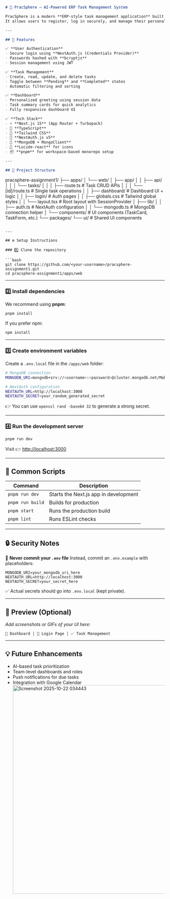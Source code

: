 ```markdown
# 🧠 PracSphere – AI-Powered ERP Task Management System

PracSphere is a modern **ERP-style task management application** built with **Next.js 15**, **TypeScript**, **NextAuth.js**, and **MongoDB**.  
It allows users to register, log in securely, and manage their personal or work-related tasks efficiently — all within a clean, responsive UI.

---

## 🚀 Features

✅ **User Authentication**  
- Secure login using **NextAuth.js (Credentials Provider)**  
- Passwords hashed with **bcryptjs**  
- Session management using JWT  

✅ **Task Management**  
- Create, read, update, and delete tasks  
- Toggle between **Pending** and **Completed** states  
- Automatic filtering and sorting  

✅ **Dashboard**  
- Personalized greeting using session data  
- Task summary cards for quick analytics  
- Fully responsive dashboard UI  

✅ **Tech Stack**  
- ⚡ **Next.js 15** (App Router + Turbopack)  
- 🧩 **TypeScript**  
- 🎨 **Tailwind CSS**  
- 🧠 **NextAuth.js v5**  
- 🍃 **MongoDB + MongoClient**  
- 🧱 **Lucide-react** for icons  
- 📦 **pnpm** for workspace-based monorepo setup  

---

## 🧩 Project Structure

```

pracsphere-assignment1/
├── apps/
│   └── web/
│       ├── app/
│       │   ├── api/
│       │   │   └── tasks/
│       │   │       ├── route.ts        # Task CRUD APIs
│       │   │       └── [id]/route.ts   # Single task operations
│       │   ├── dashboard/              # Dashboard UI + logic
│       │   ├── login/                  # Auth pages
│       │   ├── globals.css             # Tailwind global styles
│       │   └── layout.tsx              # Root layout with SessionProvider
│       ├── lib/
│       │   ├── auth.ts                 # NextAuth configuration
│       │   └── mongodb.ts              # MongoDB connection helper
│       └── components/                 # UI components (TaskCard, TaskForm, etc.)
└── packages/
└── ui/                             # Shared UI components

````

---

## ⚙️ Setup Instructions

### 1️⃣ Clone the repository

```bash
git clone https://github.com/<your-username>/pracsphere-assignment1.git
cd pracsphere-assignment1/apps/web
````

---

### 2️⃣ Install dependencies

We recommend using **pnpm**:

```bash
pnpm install
```

If you prefer npm:

```bash
npm install
```

---

### 3️⃣ Create environment variables

Create a `.env.local` file in the `/apps/web` folder:

```bash
# MongoDB connection
MONGODB_URI=mongodb+srv://<username>:<password>@cluster.mongodb.net/Mahathidb

# NextAuth configuration
NEXTAUTH_URL=http://localhost:3000
NEXTAUTH_SECRET=your_random_generated_secret
```

👉 You can use `openssl rand -base64 32` to generate a strong secret.

---

### 4️⃣ Run the development server

```bash
pnpm run dev
```

Visit 👉 [http://localhost:3000](http://localhost:3000)

---

## 🧱 Common Scripts

| Command          | Description                           |
| ---------------- | ------------------------------------- |
| `pnpm run dev`   | Starts the Next.js app in development |
| `pnpm run build` | Builds for production                 |
| `pnpm start`     | Runs the production build             |
| `pnpm lint`      | Runs ESLint checks                    |

---

## 🔒 Security Notes

🚫 **Never commit your `.env` file**
Instead, commit an `.env.example` with placeholders:

```env
MONGODB_URI=your_mongodb_uri_here
NEXTAUTH_URL=http://localhost:3000
NEXTAUTH_SECRET=your_secret_here
```

✅ Actual secrets should go into `.env.local` (kept private).

---

## 📸 Preview (Optional)

*Add screenshots or GIFs of your UI here:*

```
📸 Dashboard | 🔐 Login Page | ✅ Task Management
```

---

## 💡 Future Enhancements

* AI-based task prioritization
* Team-level dashboards and roles
* Push notifications for due tasks
* Integration with Google Calendar
  <img width="1358" height="657" alt="Screenshot 2025-10-22 034443" src="https://github.com/user-attachments/assets/95315fe5-f2ba-49ca-8c1f-a149371f53e5" />

  


